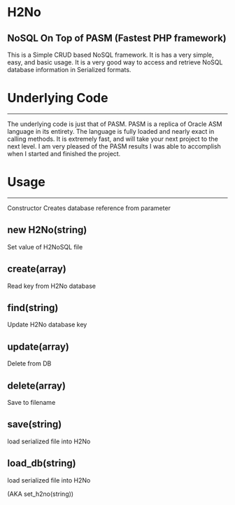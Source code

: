# H2No
NoSQL On Top of PASM (Fastest PHP framework)
---------------
This is a Simple CRUD based NoSQL framework.
It is has a very simple, easy, and basic usage.
It is a very good way to access and retrieve NoSQL database
information in Serialized formats.

# Underlying Code
---------------
The underlying code is just that of PASM. PASM
is a replica of Oracle ASM language in its entirety.
The language is fully loaded and nearly exact in
calling methods. It is extremely fast, and will
take your next project to the next level.
I am very pleased of the PASM results I was able to
accomplish when I started and finished the project.

# Usage
--------------
Constructor
Creates database reference from parameter

new H2No(string)
--------------
Set value of H2NoSQL file

create(array)
--------------
Read key from H2No database

find(string)
-------------
Update H2No database key

update(array)
-------------
Delete from DB

delete(array)
-------------
Save to filename

save(string)
-------------
load serialized file into H2No

load_db(string)
-------------
load serialized file into H2No

(AKA set_h2no(string))
